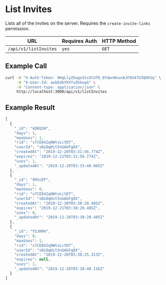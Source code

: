 # List Invites

Lists all of the invites on the server. Requires the `create-invite-links` permission.

| URL                   | Requires Auth | HTTP Method |
| --------------------- | ------------- | ----------- |
| `/api/v1/listInvites` | `yes`         | `GET`       |

## Example Call

```bash
curl -H "X-Auth-Token: 9HqLlyZOugoStsXCUfD_0YdwnNnunAJF8V47U3QHXSq" \
     -H "X-User-Id: aobEdbYhXfu5hkeqG" \
     -H "Content-type: application/json" \
     http://localhost:3000/api/v1/listInvites
```

## Example Result

```javascript
[
  {
    "_id": "kDKQ3H",
    "days": 1,
    "maxUses": 1,
    "rid": "s7CE842q9WtvLctD7",
    "userId": "sNiDqHit5nGAGFg8X",
    "createdAt": "2019-12-20T03:31:56.774Z",
    "expires": "2019-12-21T03:31:56.774Z",
    "uses": 1,
    "_updatedAt": "2019-12-20T03:33:40.065Z"
  },
  {
    "_id": "99ScEP",
    "days": 1,
    "maxUses": 0,
    "rid": "s7CE842q9WtvLctD7",
    "userId": "sNiDqHit5nGAGFg8X",
    "createdAt": "2019-12-20T03:38:20.485Z",
    "expires": "2019-12-21T03:38:20.485Z",
    "uses": 0,
    "_updatedAt": "2019-12-20T03:38:20.485Z"
  },
  {
    "_id": "Y5JKM4",
    "days": 0,
    "maxUses": 1,
    "rid": "s7CE842q9WtvLctD7",
    "userId": "sNiDqHit5nGAGFg8X",
    "createdAt": "2019-12-20T03:38:25.313Z",
    "expires": null,
    "uses": 1,
    "_updatedAt": "2019-12-20T03:38:40.116Z"
  }
]
```
